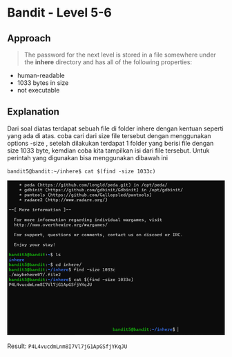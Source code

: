 # Bandit - Level 5-6

## Approach

> The password for the next level is stored in a file somewhere under the **inhere** directory and has all of the following properties:

- human-readable
- 1033 bytes in size
- not executable

## Explanation

Dari soal diatas terdapat sebuah file di folder inhere dengan kentuan seperti yang ada di atas. coba cari dari size file tersebut dengan menggunakan options -size , setelah dilakukan terdapat 1 folder yang berisi file dengan size 1033 byte, kemdian coba kita tampilkan isi dari file tersebut. Untuk perintah yang digunakan bisa menggunakan dibawah ini 
```
bandit5@bandit:~/inhere$ cat $(find -size 1033c)
```

![!image](./docs/image.png)

Result: `P4L4vucdmLnm8I7Vl7jG1ApGSfjYKqJU`

